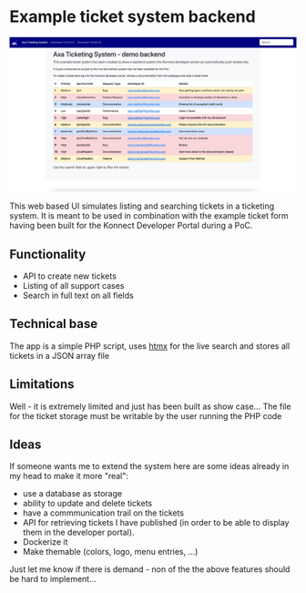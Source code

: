 # Example ticket system backend

![Screenshot](ticket-system-screenshot.jpeg)

This web based UI simulates listing and searching tickets in a ticketing system. It is meant to be used in combination with the example ticket form having been built for the Konnect Developer Portal during a PoC.

## Functionality

* API to create new tickets
* Listing of all support cases
* Search in full text on all fields

## Technical base

The app is a simple PHP script, uses [htmx](https://htmx.org/) for the live search and stores all tickets in a JSON array file

## Limitations

Well - it is extremely limited and just has been built as show case...
The file for the ticket storage must be writable by the user running the PHP code

## Ideas

If someone wants me to extend the system here are some ideas already in my head to make it more "real":

* use a database as storage
* ability to update and delete tickets
* have a commmunication trail on the tickets
* API for retrieving tickets I have published (in order to be able to display them in the developer portal).
* Dockerize it
* Make themable (colors, logo, menu entries, ...)

Just let me know if there is demand - non of the the above features should be hard to implement...
